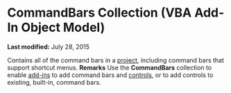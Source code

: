 
# CommandBars Collection (VBA Add-In Object Model)

 **Last modified:** July 28, 2015


Contains all of the command bars in a  [project](b8bdf64f-5920-1ae9-16d0-b26d09524a30.md), including command bars that support shortcut menus.
 **Remarks**
Use the  **CommandBars** collection to enable [add-ins](b8bdf64f-5920-1ae9-16d0-b26d09524a30.md) to add command bars and [controls](b8bdf64f-5920-1ae9-16d0-b26d09524a30.md), or to add controls to existing, built-in, command bars.
